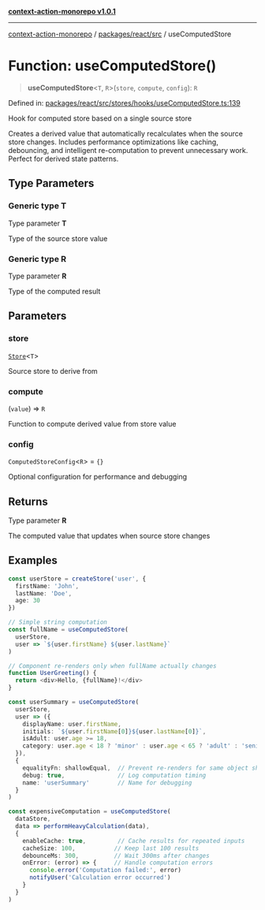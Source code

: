 [**context-action-monorepo v1.0.1**](../../../../README.md)

***

[context-action-monorepo](../../../../README.md) / [packages/react/src](../README.md) / useComputedStore

# Function: useComputedStore()

> **useComputedStore**\<`T`, `R`\>(`store`, `compute`, `config`): `R`

Defined in: [packages/react/src/stores/hooks/useComputedStore.ts:139](https://github.com/mineclover/context-action/blob/cd08d4e3b87a65a1296f2b120f18fcabd78f2914/packages/react/src/stores/hooks/useComputedStore.ts#L139)

Hook for computed store based on a single source store

Creates a derived value that automatically recalculates when the source store changes.
Includes performance optimizations like caching, debouncing, and intelligent re-computation
to prevent unnecessary work. Perfect for derived state patterns.

## Type Parameters

### Generic type T

Type parameter **T**

Type of the source store value

### Generic type R

Type parameter **R**

Type of the computed result

## Parameters

### store

[`Store`](../classes/Store.md)&lt;`T`&gt;

Source store to derive from

### compute

(`value`) => `R`

Function to compute derived value from store value

### config

`ComputedStoreConfig`&lt;`R`&gt; = `{}`

Optional configuration for performance and debugging

## Returns

Type parameter **R**

The computed value that updates when source store changes

## Examples

```typescript
const userStore = createStore('user', { 
  firstName: 'John', 
  lastName: 'Doe', 
  age: 30 
})

// Simple string computation
const fullName = useComputedStore(
  userStore,
  user => `${user.firstName} ${user.lastName}`
)

// Component re-renders only when fullName actually changes
function UserGreeting() {
  return <div>Hello, {fullName}!</div>
}
```

```typescript
const userSummary = useComputedStore(
  userStore,
  user => ({
    displayName: user.firstName,
    initials: `${user.firstName[0]}${user.lastName[0]}`,
    isAdult: user.age >= 18,
    category: user.age < 18 ? 'minor' : user.age < 65 ? 'adult' : 'senior'
  }),
  {
    equalityFn: shallowEqual,  // Prevent re-renders for same object shape
    debug: true,               // Log computation timing
    name: 'userSummary'        // Name for debugging
  }
)
```

```typescript
const expensiveComputation = useComputedStore(
  dataStore,
  data => performHeavyCalculation(data),
  {
    enableCache: true,         // Cache results for repeated inputs
    cacheSize: 100,           // Keep last 100 results
    debounceMs: 300,          // Wait 300ms after changes
    onError: (error) => {     // Handle computation errors
      console.error('Computation failed:', error)
      notifyUser('Calculation error occurred')
    }
  }
)
```
